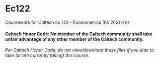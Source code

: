 # Ec122
Coursework for Caltech Ec 122 - Econometrics (FA 2021-22)

#### Caltech Honor Code: No member of the Caltech community shall take unfair advantage of any other member of the Caltech community.

_Per Caltech Honor Code, do not view/download these files if you plan to take (or are currently taking) this course._
